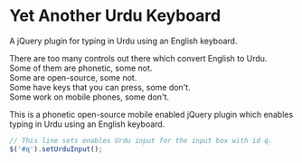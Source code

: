 # Yet Another Urdu Keyboard
A jQuery plugin for typing in Urdu using an English keyboard. 

There are too many controls out there which convert English to Urdu.<br/>
Some of them are phonetic, some not.<br/>
Some are open-source, some not.<br/>
Some have keys that you can press, some don't.<br/>
Some work on mobile phones, some don't.<br/>

This is a phonetic open-source mobile enabled jQuery plugin which enables typing in Urdu using an English keyboard.<br/>

```javascript
// This line sets enables Urdu input for the input box with id q.
$('#q').setUrduInput();
```




